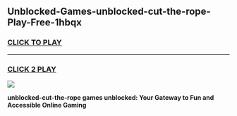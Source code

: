 
## Unblocked-Games-unblocked-cut-the-rope-Play-Free-1hbqx
<h3>
<a href="https://premium76.site?title=unblocked-cut-the-rope&ref=20M">CLICK TO PLAY</a></h3>
<hr>

<h3>
<a href="https://premium76.site?title=unblocked-cut-the-rope&ref=20M">CLICK 2 PLAY</a>
  
</h3>

<a href="https://premium76.site?title=unblocked-cut-the-rope&ref=19M"><img src="https://clearcache.store/games.png"></a>


**unblocked-cut-the-rope games unblocked: Your Gateway to Fun and Accessible Online Gaming**
